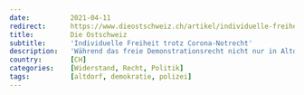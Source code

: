 ```yaml
---
date:          2021-04-11
redirect:      https://www.dieostschweiz.ch/artikel/individuelle-freiheit-trotz-corona-notrecht--9Y611A3
title:         Die Ostschweiz
subtitle:      'Individuelle Freiheit trotz Corona-Notrecht'
description:   'Während das freie Demonstrationsrecht nicht nur in Altdorf faktisch aufgehoben ist, betont die neue Libertäre Partei (ehemals «up!»), dass Individualfreiheit auch ausserhalb von Covid-Notrecht zentral ist. Dies könnte das bürgerliche Lager reformieren. Ein Gastbeitrag von Artur Terekhov.'
country:       [CH]
categories:    [Widerstand, Recht, Politik]
tags:          [altdorf, demokratie, polizei]
---
```

